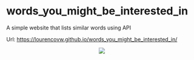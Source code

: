 # words_you_might_be_interested_in
A simple website that lists similar words using API

Url: https://lourencovw.github.io/words_you_might_be_interested_in/

<p align="center">
<img src="https://github.com/lourencovw/words_you_might_be_interested_in/blob/master/ezgif.com-video-to-gif.gif">
</p>
